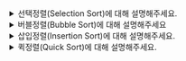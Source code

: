 <details>
<summary>선택정렬(Selection Sort)에 대해 설명해주세요.</summary>

<br>

- 가장 작은 것을 선택해서 앞으로 보내는 과정을 반복해서 수행하는 정렬 방법이다.
    - 앞으로 보낼 때는 보내야할 위치의 수와 값을 변경하는 식으로 진행된다.
- 연산 횟수는 `N + (N-1) + (N-2) + … + 2`로 `N x (N + 1) / 2`가 된다. 그래서 시간복잡도는 $O(N^2)$ 가 된다.

```java
public void selectionSort(int[] arr) {
    for (int i = 0; i < arr.length; i++) {
        int minIndex = i;
        for (int j = i + 1; j < arr.length; j++) {
            if (arr[minIndex] > arr[j]) {
                minIndex = j;
            }
        }
        swap(arr, i, minIndex);
    }
}

private void swap(int[] arr, int i, int j) {
    int temp = arr[i];
    arr[i] = arr[j];
    arr[j] = temp;
}
```

- 선택 정렬은 기본 정렬과 퀵 정렬과 비교하였을 때 매우 비효율적이다. 하지만 **특정한 리스트에서 가장 작은 데이터를 찾는 일이 코딩 테스트에서 잦으므로 선택 정렬 코드를 익혀두는 것이 좋다.**

</details>

<details>
<summary>버블정렬(Bubble Sort)에 대해 설명해주세요</summary>

<br>

- 이중 For문에서 n번째와 n+1번째의 숫자를 비교하고 큰 수를 뒤로 보내도록 자리를 바꾸며 매 반복마다 마지막 가장 큰 수를 찾아 정렬해가는 방법이다.
- 이중 for문을 돌아 $O(n^2)$의 시간복잡도를 갖는다.

```java
public void bubbleSort(int[] arr) {
    int size = arr.length;
    for (int i = 1; i < size; i++) {
        for (int j = 0; j < size - i; j++) {
            if (arr[j] > arr[j + 1]) {
                swap(arr, j, j + 1);
            }
        }
    }
}

private void swap(int[] arr, int i, int j) {
    int temp = arr[i];
    arr[i] = arr[j];
    arr[j] = temp;
}
```

</details>

<details>
<summary>삽입정렬(Insertion Sort)에 대해 설명해주세요.</summary>

<br>

- 데이터를 하나씩 확인하며 각 데이터를 적절한 위치에 삽입하는 알고리즘이다.
- 데이터가 거의 정렬되어 있을 때 훨씬 효율적이다.
- 선택 정렬에 비해 실행 측면에서 더 효율적인 알고리즘이다.
- 삽입 정렬은 특정한 데이터가 적절한 위치에 들어가기 이전에 그 앞까지는 이미 정렬되었다고 가정한다.
- 시간복잡도는 $O(N^2)$ 이다.
    - 하지만 배열이 먼저 정렬되어 있다면 $O(N)$의 시간 복잡도를 갖게 된다.

```java
public void insertionSort(int[] arr) {
    for (int i = 1; i < arr.length; i++) {
        for (int j = i; j > 0; j--) {
            if (arr[j] < arr[j - 1]) {
                swap(arr, j, j - 1);
            } else {
                break;
            }
        }
    }
}

private void swap(int[] arr, int i, int j) {
    int temp = arr[i];
    arr[i] = arr[j];
    arr[j] = temp;
}
```

</details>

<details>
<summary>퀵정렬(Quick Sort)에 대해 설명해주세요.</summary>

<br>

- 가장 많이 사용되는 정렬 알고리즘이다. 병합 정렬 알고리즘도 퀵 정렬과 같이 빠르다.
- 기준 데이터(`pivot`)를 설정하고 그 기준보다 큰 데이터와 작은 데이터의 위치를 바꾸는 알고리즘이다.
    - 퀵 정렬을 수행하기 전에는 피벗을 어떻게 설정할 것인지 미리 명시해야 한다.
    - 대표적인 분할방식으로는 호어 분할(`Hoare Partition`) 방식이 있다.

      > 호어 분할 방식: 리스트에서 첫 번째 데이터를 피벗으로 정한다.
>

```java
public void quickSort(int[] arr, int start, int end) {
    if (start >= end) {
        return;
    }
    int pivot = start; // 호어 방식으로 첫번째 값을 pivot으로 설정
    int left = start + 1;
    int right = end;
    while (left <= right) {
        // pivot보다 큰 데이터를 찾을 때까지 반복
        while (left <= end && arr[left] <= arr[pivot]) {
            left++;
        }
        // pivot보다 작은 데이터를 찾을 떄까지 반복
        while (right > start && arr[right] >= arr[pivot]) {
            right--;
        }

        if (left > right) { // 엇갈렸다면 작은 데이터와 피벗을 교체
            swap(arr, right, pivot);
        } else { // 엇갈리지 않았다면 작은 데이터와 큰 데이터를 교체
            swap(arr, left, right);
        }
    }
    // 분할 이후 왼쪽 부분과 오른쪽 부분에서 각각 정렬 수행
    quickSort(arr, start, right - 1);
    quickSort(arr, right + 1, end);
}

private void swap(int[] arr, int i, int j) {
    int temp = arr[i];
    arr[i] = arr[j];
    arr[j] = temp;
}
```

- 퀵 정렬의 평균 시간 복잡도는 $O(NlogN)$이다
    - 최악의 시간복잡도는 $O(N^2)$ 이다. 피벗을 정하는 방식을 가장 왼쪽의 값을 갖는 호어 분할 방식으로 진행할 경우, 이미 데이터가 정렬되어 있는 경우 느리게 작동한다.

</details>
